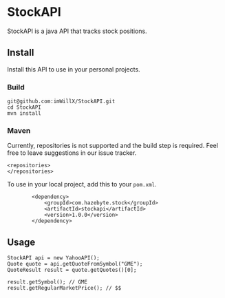 # StockAPI

StockAPI is a java API that tracks stock positions.

## Install

Install this API to use in your personal projects.

### Build

```
git@github.com:imWillX/StockAPI.git
cd StockAPI
mvn install
```

### Maven

Currently, repositories is not supported and the build step is required.
Feel free to leave suggestions in our issue tracker.

```
<repositories>
</repositories>
```

To use in your local project, add this to your `pom.xml`.

```
        <dependency>
            <groupId>com.hazebyte.stock</groupId>
            <artifactId>stockapi</artifactId>
            <version>1.0.0</version>
        </dependency>
```

## Usage

```
StockAPI api = new YahooAPI();
Quote quote = api.getQuoteFromSymbol("GME");
QuoteResult result = quote.getQuotes()[0];

result.getSymbol(); // GME
result.getRegularMarketPrice(); // $$
```
